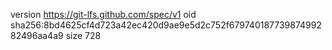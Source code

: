 version https://git-lfs.github.com/spec/v1
oid sha256:8bd4625cf4d723a42ec420d9ae9e5d2c752f67974018773987499282496aa4a9
size 728
